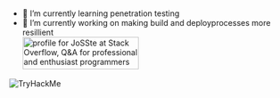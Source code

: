 ### 



- 🌱 I’m currently learning penetration testing
- 🔭 I’m currently working on making build and deployprocesses more resillient  
<a href="https://stackoverflow.com/users/1725871/josste"><img src="https://stackoverflow.com/users/flair/1725871.png?theme=dark" width="208" height="58" alt="profile for JoSSte at Stack Overflow, Q&amp;A for professional and enthusiast programmers" title="profile for JoSSte at Stack Overflow, Q&amp;A for professional and enthusiast programmers"></a>

<!--
**JoSSte/JoSSte** is a ✨ _special_ ✨ repository because its `README.md` (this file) appears on your GitHub profile.

Here are some ideas to get you started:

- 🔭 I’m currently working on ...
- 🌱 I’m currently learning ...
- 👯 I’m looking to collaborate on ...
- 🤔 I’m looking for help with ...
- 💬 Ask me about ...
- 📫 How to reach me: ...
- 😄 Pronouns: ...
- ⚡ Fun fact: ...
-->

 
![TryHackMe](https://tryhackme-badges.s3.amazonaws.com/JoSSte.png)
